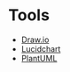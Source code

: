 # Tools

  - [Draw.io](https://app.diagrams.net/)
  - [Lucidchart](https://www.lucidchart.com)
  - [PlantUML](https://plantuml.com/)
